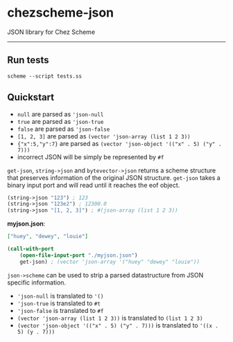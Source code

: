 # chezscheme-json

JSON library for Chez Scheme

---

## Run tests

```
scheme --script tests.ss
```

## Quickstart

- `null` are parsed as `'json-null`
- `true` are parsed as `'json-true`
- `false` are parsed as `'json-false`
- `[1, 2, 3]` are parsed as `(vector 'json-array (list 1 2 3))`
- `{"x":5,"y":7}` are parsed as `(vector 'json-object '(("x" . 5) ("y" . 7)))`
- incorrect JSON will be simply be represented by `#f`

`get-json`, `string->json` and `bytevector->json` returns a scheme structure that preserves information of the original JSON structure. `get-json` takes a binary input port and will read until it reaches the eof object.

```scheme
(string->json "123") ; 123
(string->json "123e2") ; 12300.0
(string->json "[1, 2, 3]") ; #(json-array (list 1 2 3))
```

**myjson.json**:

```json
["huey", "dewey", "louie"]
```

```scheme
(call-with-port
    (open-file-input-port "./myjson.json")
    get-json) ; (vector 'json-array '("huey" "dewey" "louie"))
```

`json->scheme` can be used to strip a parsed datastructure from JSON specific information.

- `'json-null` is translated to `'()`
- `'json-true` is translated to `#t`
- `'json-false` is translated to `#f`
- `(vector 'json-array (list 1 2 3))` is translated to `(list 1 2 3)`
- `(vector 'json-object '(("x" . 5) ("y" . 7)))` is translated to `'((x . 5) (y . 7)))`
